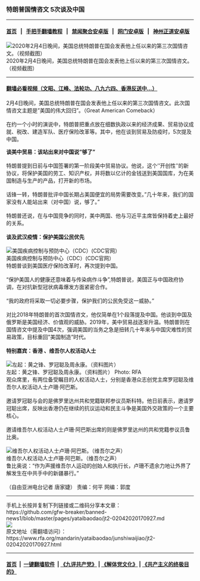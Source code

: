 ### 特朗普国情咨文   5次谈及中国
------------------------

#### [首页](https://github.com/gfw-breaker/banned-news1/blob/master/README.md) &nbsp;&nbsp;|&nbsp;&nbsp; [手把手翻墙教程](https://github.com/gfw-breaker/guides/wiki) &nbsp;&nbsp;|&nbsp;&nbsp; [禁闻聚合安卓版](https://github.com/gfw-breaker/bn-android) &nbsp;&nbsp;|&nbsp;&nbsp; [网门安卓版](https://github.com/oGate2/oGate) &nbsp;&nbsp;|&nbsp;&nbsp; [神州正道安卓版](https://github.com/SzzdOgate/update) 



<div id="headerimg">
 <img alt="2020年2月4日晚间，美国总统特朗普在国会发表他上任以来的第三次国情咨文。（视频截图）" src="https://www.rfa.org/mandarin/yataibaodao/junshiwaijiao/jt2-02042020170927.html/Capture.PNG/@@images/efce6e0d-521a-4297-bba9-fd4dc705fb8e.png" title="2020年2月4日晚间，美国总统特朗普在国会发表他上任以来的第三次国情咨文。（视频截图）"/>
 <div id="headerimgcontents">
  <div id="headerimgcaption">
   <span>
    2020年2月4日晚间，美国总统特朗普在国会发表他上任以来的第三次国情咨文。（视频截图）
   </span>
   <!-- zoomattribute -->
  </div>
  <!-- headerimgcaption -->
 </div>
 <!-- headerimagecontents -->
</div>

<hr/>


#### [翻墙必看视频（文昭、江峰、法轮功、八九六四、香港反送中...）](http://167.172.214.107/home.html)

<div id="storytext">
 <div>
  <div class="slot_header">
  </div>
 </div>
 <p>
  2月4日晚间，美国总统特朗普在国会发表他上任以来的第三次国情咨文。此次国情咨文主题是”美国的伟大回归”。（Great American Comeback）
  <br/>
  <br/>
  在约一个小时的演说中，特朗普把重点放在细数执政以来的经济成果、贸易协议成就、税改、建造军队、医疗保险改革等。其中，他在谈到贸易及防疫时，5次提及中国。
 </p>
 <div>
 </div>
 <div>
 </div>
 <div>
  <b>
   谈美中贸易：该站出来对中国说”够了”
  </b>
  <br/>
  <br/>
  特朗普提到日前与中国签署的第一阶段美中贸易协议。他说，这个’’开创性’’的新协议，将保护美国的劳工、知识产权，并将数以亿计的金钱送到美国国库，为在美国制造与生产的产品，打开新的市场。
  <br/>
  <br/>
  话锋一转，特朗普批评中国长期占美国便宜的局势需要改变。”几十年来，我们的国家没有人能站出来（对中国）说，够了。”
  <br/>
  <br/>
  特朗普还说，在与中国竞争的同时，美中两国、他与习近平主席皆保持着史上最好的关系。
  <br/>
  <br/>
  <b>
   谈及武汉疫情：保护美国公民优先
  </b>
 </div>
 <div>
  <b>
  </b>
  <br/>
  <div class="image-inline captioned" style="width:622px;">
   <div style="width:622px;">
    <img alt="美国疾病控制与预防中心（CDC）(CDC官网）" src="https://www.rfa.org/mandarin/yataibaodao/huanjing/rc-01302020120154.html/0130h.jpg" title="美国疾病控制与预防中心（CDC）(CDC官网）"/>
   </div>
   <div class="image-caption">
    <span style="width:622px;">
     美国疾病控制与预防中心（CDC）(CDC官网）
    </span>
    <span class="copyright">
    </span>
   </div>
  </div>
 </div>
 <div>
 </div>
 <div>
  特朗普谈到美国医疗保险改革时，再次提到中国。
  <br/>
  <br/>
  “保护美国人的健康还意味着与传染病作斗争”,特朗普说，美国正与中国政府协调，在对抗新型冠状病毒爆发方面紧密合作。
  <br/>
  <br/>
  “我的政府将采取一切必要步骤，保护我们的公民免受这一威胁。”
  <br/>
  <br/>
  对比2018年特朗普的首次国情咨文，他仅简单在1个段落提及中国。他谈到中国及俄罗斯是美国经济、价值观的威胁。2019年，美中贸易战逐渐升温。特朗普则在国情咨文中提及中国4次，强调美国的当务之急是扭转几十年来与中国灾难性的贸易政策，目标重回”美国制造”时代。
  <br/>
  <br/>
  <b>
   特别嘉宾：香港 、维吾尔人权活动人士
  </b>
 </div>
 <div>
  <b>
  </b>
  <br/>
  <div class="image-inline captioned" style="width:1280px;">
   <div style="width:1280px;">
    <img alt="左起：黄之锋、罗冠聪及周永康。（资料图片）" src="https://www.rfa.org/mandarin/Xinwen/6-02012018115623.html/0fb76bdee0739533448781bc69232f11.jpg" title="左起：黄之锋、罗冠聪及周永康。（资料图片）"/>
   </div>
   <div class="image-caption">
    <span style="width:1280px;">
     左起：黄之锋、罗冠聪及周永康。（资料图片）
    </span>
    <span class="copyright">
     Photo: RFA
    </span>
   </div>
  </div>
 </div>
 <div>
 </div>
 <div>
  观众席里，有两位备受瞩目的人权活动人士，分别是香港众志创党主席罗冠聪及维吾尔人权活动人士卢珊·阿巴斯。
  <br/>
  <br/>
  邀请罗冠聪与会的是佛罗里达州共和党籍联邦参议员斯科特。他日前表示，邀请罗冠聪出席，反映出香港仍在继续的抗议运动和民主斗争是美国外交政策的一个主要核心。
  <br/>
  <br/>
  邀请维吾尔人权活动人士卢珊·阿巴斯出席的则是佛罗里达州的共和党籍参议员鲁比奥。
 </div>
 <div>
  <br/>
  <div class="image-inline captioned" style="width:640px;">
   <div style="width:640px;">
    <img alt="维吾尔人权活动人士卢珊·阿巴斯。（维吾尔之声）" src="https://www.rfa.org/mandarin/yataibaodao/junshiwaijiao/jt2-02042020170927.html/Rushan-Abbas.jpg" title="维吾尔人权活动人士卢珊·阿巴斯。（维吾尔之声）"/>
   </div>
   <div class="image-caption">
    <span style="width:640px;">
     维吾尔人权活动人士卢珊·阿巴斯。（维吾尔之声）
    </span>
    <span class="copyright">
    </span>
   </div>
  </div>
 </div>
 <div>
 </div>
 <div>
  鲁比奥说：“作为声援维吾尔人运动的创始人和执行长，卢珊不遗余力地让外界了解发生在中共手中的新疆暴行。”
  <br/>
  <br/>
  （自由亚洲电台记者 唐家婕） 责编：何平 网编：郭度
 </div>
</div>

<hr/>
手机上长按并复制下列链接或二维码分享本文章：<br/>
https://github.com/gfw-breaker/banned-news1/blob/master/pages/yataibaodao/jt2-02042020170927.md <br/>
<a href='https://github.com/gfw-breaker/banned-news1/blob/master/pages/yataibaodao/jt2-02042020170927.md'><img src='https://github.com/gfw-breaker/banned-news1/blob/master/pages/yataibaodao/jt2-02042020170927.md.png'/></a> <br/>
原文地址（需翻墙访问）：https://www.rfa.org/mandarin/yataibaodao/junshiwaijiao/jt2-02042020170927.html


------------------------
#### [首页](https://github.com/gfw-breaker/banned-news1/blob/master/README.md) &nbsp;|&nbsp; [一键翻墙软件](https://github.com/gfw-breaker/nogfw/blob/master/README.md) &nbsp;| [《九评共产党》](https://github.com/gfw-breaker/9ping.md/blob/master/README.md#九评之一评共产党是什么) | [《解体党文化》](https://github.com/gfw-breaker/jtdwh.md/blob/master/README.md) | [《共产主义的终极目的》](https://github.com/gfw-breaker/gczydzjmd.md/blob/master/README.md)


<img src='http://gfw-breaker.win/banned-news/pages/yataibaodao/jt2-02042020170927.md' width='0px' height='0px'/>